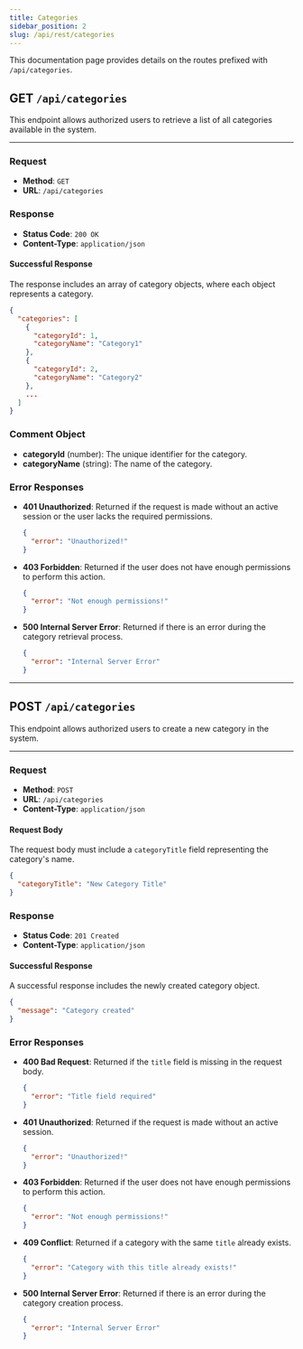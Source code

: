 ```yaml
---
title: Categories
sidebar_position: 2
slug: /api/rest/categories
---
```


This documentation page provides details on the routes prefixed with `/api/categories`.

## **GET** `/api/categories`

This endpoint allows authorized users to retrieve a list of all categories available in the system.

---

### Request

- **Method**: `GET`
- **URL**: `/api/categories`

### Response

- **Status Code**: `200 OK`
- **Content-Type**: `application/json`

#### Successful Response

The response includes an array of category objects, where each object represents a category.

```json
{
  "categories": [
    {
      "categoryId": 1,
      "categoryName": "Category1"
    },
    {
      "categoryId": 2,
      "categoryName": "Category2"
    },
    ...
  ]
}
```

### Comment Object

- **categoryId** (number): The unique identifier for the category.
- **categoryName** (string): The name of the category.

### Error Responses

- **401 Unauthorized**: Returned if the request is made without an active session or the user lacks the required permissions.

  ```json
  {
    "error": "Unauthorized!"
  }
  ```

- **403 Forbidden**: Returned if the user does not have enough permissions to perform this action.

  ```json
  {
    "error": "Not enough permissions!"
  }
  ```

- **500 Internal Server Error**: Returned if there is an error during the category retrieval process.

  ```json
  {
    "error": "Internal Server Error"
  }
  ```

---

## **POST** `/api/categories`

This endpoint allows authorized users to create a new category in the system.

---

### Request

- **Method**: `POST`
- **URL**: `/api/categories`
- **Content-Type**: `application/json`

#### Request Body

The request body must include a `categoryTitle` field representing the category's name.

```json
{
  "categoryTitle": "New Category Title"
}
```

### Response

- **Status Code**: `201 Created`
- **Content-Type**: `application/json`

#### Successful Response

A successful response includes the newly created category object.

```json
{
  "message": "Category created"
}
```

### Error Responses

- **400 Bad Request**: Returned if the `title` field is missing in the request body.

  ```json
  {
    "error": "Title field required"
  }
  ```

- **401 Unauthorized**: Returned if the request is made without an active session.

  ```json
  {
    "error": "Unauthorized!"
  }
  ```

- **403 Forbidden**: Returned if the user does not have enough permissions to perform this action.

  ```json
  {
    "error": "Not enough permissions!"
  }
  ```

- **409 Conflict**: Returned if a category with the same `title` already exists.

  ```json
  {
    "error": "Category with this title already exists!"
  }
  ```

- **500 Internal Server Error**: Returned if there is an error during the category creation process.

  ```json
  {
    "error": "Internal Server Error"
  }
  ```
